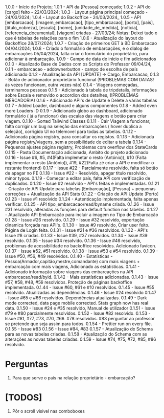 #

1.0.0 - Início de Projeto;
1.0.1 - API da [Pessoa] começado;
1.0.2 - API do [cargo] feito - 22/03/2024;
1.0.3 - Layout página principal começado - 24/03/2024;
1.0.4 - Layout do Backoffice - 24/03/2024\_
1.0.5 - API [embarcacao], [imagem_embarcacao], [tipo_embarcacao], [porto], [pais], [titulo_nobreza], [escala], [nome], [unidade_de_medida], [noticia], [referencia_documental], [viagem] criadas - 27/03/24;
Notas: Deixei tudo o que é tabelas de relações para o fim
1.0.6 - Atualização do layout do Backoffice 28/07/2024;
1.0.7 - Criação de primeiros GET à BD Embarcacao 04/04/2024;
1.0.8 - Criado o formulário de embarcações, e o dialog de embarcações 05/04/2024, falta criar o formulário do proprietário, para adicionar à embarcação.
1.0.9 - Campo de data de inicio e fim adicionados
0.1.0 - Atualizado Base de Dados com os Scripts do Professor 09/04/24,
0.1.1 - embarcacao - addownerbutton - campo de escolha de país adicionado
0.1.2 - Atualização da API [UPDATE] -> Cargo, Embarcacao,
0.1.3 - Botão de adicionador proprietário funcional (!PROBLEMAS COM DATAS! às vezes funcionam, outra vezes não)
0.1.4 - Viagens começadas, terminamos pessoas
0.1.5 - Adicionado à tabela de tripdetails, informações sobre Escala e removido o accordion dos detalhes, (!PROBLEMAS MERCADORIA)
0.1.6 - Adicionado API's de Update e Delete a várias tabelas
0.1.7 - Added Loader, dashboard e alguns componentes
0.1.8 - Added even more Loaders :D
0.1.9 - Adicionado globo ao dashboard, adicionado formulário ( já a funcionar) das escalas das viagens e botão para criar viagem.
0.1.10 - Sorted Tailwind Classes
0.1.11 - Cair Viagem a funcionar, falta corrigir um bug na seleção das embarcações ( hover duplica a seleção), corrigido UI no telemovel para todas as tabelas.
0.1.12 - Adicionada página registry, para consultar os registos.
0.1.13 - Adicionada página registry/viagens, sem a possibilidade de editar a tabela
0.1.14 - Pequenos ajustes página registry, Problemas com overflow dos StateCards
0.1.15 - Pasta Documentação adicionada, Ambito do projeto adicionado
0.1.16 - Issue #6, #5, #4(Falta implemetar o resto (António)), #10 (Falta implementar o resto (António)), #19, #22(Falta zé criar a API e modificar o restante frontend)
0.1.17 - Issue #22 - Parcialmente resolvido, falta só botão de apagar no FE
0.1.18 - Issue #22 - Resolvido, apagar titulo resolvido, minor typos.
0.1.19 - Começar a editar país, falta API com verificação de duplicados.
0.1.20 - Issue #2 resolvido - API's feitas e implementadas.
0.1.21 - Criação de API Update para tabelas [Embarcação], [Pessoa] + pequenas correções + Atualização da API Stats
0.1.22 - Criação de API Update [Porto]
0.1.23 - Issue #1 resolvido
0.1.24 - Autenticação implementada, falta apenas verificar.
0.1.25 - API tipo_embarcacao/read/byname criada.
0.1.26 - Issue #31 resolvido, alteradas as funções para default function nas tabelas.
0.1.27 - Atualizado API Embarcação para incluir a imagem no Tipo de Embarcação
0.1.28 - Issue #26 resolvido.
0.1.29 - Issue #32 resolvido, exportação dinamica forçada nas API's.
0.1.30 - Issue #9 resolvido, Criar user feito. Página de Login feita.
0.1.31 - Issue #21 e #36 resolvidos.
0.1.32 - API's Issue #8 criadas.
0.1.33 - Issue #39, #37 resolvidos.
0.1.34 - Issue #39 resolvido.
0.1.35 - Issue #34 resolvido.
0.1.36 - Issue #46 resolvido, problemas de acessibilidade no backoffice resolvidos. Adicionado favicon.
0.1.37 - Issue #52, #51 resolvido.
0.1.38 - Issue #53 e #54 resolvido.
0.1.39 - Issue #50, #56, #49 resolvidos.
0.1.40 - Estatísticas - Pessoa(Armador,capitão,mestre,comandante) com mais viagens + embarcação com mais viagens, Adicionado as estatísticas.
0.1.41 - Adicionado informação sobre viagens das embarcações na API embarcacao/read/byid.
0.1.42 - Mais estatísticas adicionadas.
0.1.43 - Issue #57, #58, #48, #59 resolvidos. Proteção de páginas backoffice implementada.
0.1.44 - Issue #60, #61 e #10 resolvidos.
0.1.45 - Issue #55 resolvido. Atualizadas as dependências.
0.1.46 - Issue #24 resolvido
0.1.47 - Issue #65 e #66 resolvidos. Dependências atualizadas.
0.1.49 - Dark mode corrected, data page mobile corrected. Stats graph now has real data.
0.1.50 - Issue #24 e #35 resolvido, Manual de utilizador
0.1.51 - Issue #79 e #80 parcialmente resolvidos.
0.1.52 - Issue #82 resolvido.
0.1.53 - Issue #81, #77, #73, #70, #69. #78 resolvidos. #83 perguntar ao professor se pretende que seja assim para todos.
0.1.54 - Prettier run on every file.
0.1.55 - Issue #83
0.1.56 - Issue #84, #83
0.1.57 - Atualização do Schema para as novas tabelas criadas.
0.1.58 - Atualização do Schema com as alterações as novas tabelas criadas.
0.1.59 - Issue #74, #75, #72, #85, #86 resolvido.

# Perguntas

1. Para que serve o país na relação proprietário - embarcação?

# [TODOS]

1. Pôr o scroll visível nas comboboxes
